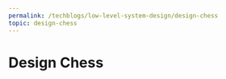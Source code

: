 ```yaml
---
permalink: /techblogs/low-level-system-design/design-chess
topic: design-chess
---
```


# Design Chess